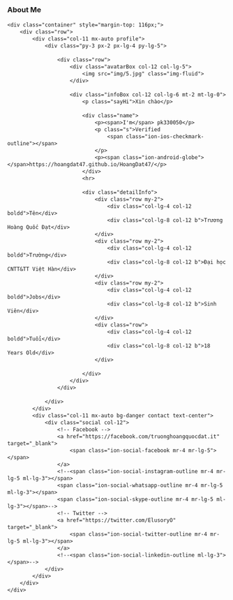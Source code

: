 <!DOCTYPE html>
<html lang="en">

<head>
	<meta charset="UTF-8">
	<title>pk330050</title>
	<meta name="viewport" content="width=device-width, initial-scale=1">
	<link rel="stylesheet" href="sheet/bootstrap.css">
	<link rel="stylesheet" href="sheet/ionicons.min.css">
	<link rel="stylesheet" href="sheet/mine.css">
	<link href="https://fonts.googleapis.com/css?family=Open+Sans:300,700" rel="stylesheet">
	<script src="javascript/myscript.js"></script>
</head>

<body>
	<div class="menu">
		<div class="container">
			<div class="row">
				<div class="col-12 text-center">
					<h3 class="py-3">About <span>Me</span></h3>
				</div>
			</div>
		</div>
	</div>

	<div class="container" style="margin-top: 116px;">
		<div class="row">
			<div class="col-11 mx-auto profile">
				<div class="py-3 px-2 px-lg-4 py-lg-5">

					<div class="row">
						<div class="avatarBox col-12 col-lg-5">
							<img src="img/5.jpg" class="img-fluid">
						</div>

						<div class="infoBox col-12 col-lg-6 mt-2 mt-lg-0">
							<p class="sayHi">Xin chào</p>

							<div class="name">
								<p><span>I'm</span> pk330050</p>
								<p class="s">Verified
									<span class="ion-ios-checkmark-outline"></span>
								</p>
								<p><span class="ion-android-globe"></span>https://hoangdat47.github.io/HoangDat47/</p>
							</div>
							<hr>

							<div class="detailInfo">
								<div class="row my-2">
									<div class="col-lg-4 col-12 boldd">Tên</div>
									<div class="col-lg-8 col-12 b">Trương Hoàng Quốc Đạt</div>
								</div>
								<div class="row my-2">
									<div class="col-lg-4 col-12 boldd">Trường</div>
									<div class="col-lg-8 col-12 b">Đại học CNTT&TT Việt Hàn</div>
								</div>
								<div class="row my-2">
									<div class="col-lg-4 col-12 boldd">Jobs</div>
									<div class="col-lg-8 col-12 b">Sinh Viên</div>
								</div>
								<div class="row">
									<div class="col-lg-4 col-12 boldd">Tuổi</div>
									<div class="col-lg-8 col-12 b">18 Years Old</div>
								</div>

							</div>
						</div>
					</div>

				</div>
			</div>
			<div class="col-11 mx-auto bg-danger contact text-center">
				<div class="social col-12">
					<!-- Facebook -->
					<a href="https://facebook.com/truonghoangquocdat.it" target="_blank">
						<span class="ion-social-facebook mr-4 mr-lg-5"></span>
					</a>
					<!--<span class="ion-social-instagram-outline mr-4 mr-lg-5 ml-lg-3"></span>
					<span class="ion-social-whatsapp-outline mr-4 mr-lg-5 ml-lg-3"></span>
					<span class="ion-social-skype-outline mr-4 mr-lg-5 ml-lg-3"></span>-->
					<!-- Twitter -->
					<a href="https://twitter.com/ElusoryO" target="_blank">
						<span class="ion-social-twitter-outline mr-4 mr-lg-5 ml-lg-3"></span>
					</a>
					<!--<span class="ion-social-linkedin-outline ml-lg-3"></span>-->
				</div>
			</div>
		</div>
	</div>

</body>
<footer>
	<div class="container-fluid mt-2">
		<div class="row">
			<div class="col-11 text-right">
				<p class="license mr-lg-4 mr-0">
					<a href="https://hoangdat47.github.io/HoangDat47/"></a>
				</p>
			</div>
		</div>
	</div>
</footer>

</html>
